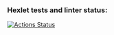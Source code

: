 ### Hexlet tests and linter status:
[![Actions Status](https://github.com/semyanskikh-im/php-project-48/actions/workflows/hexlet-check.yml/badge.svg)](https://github.com/semyanskikh-im/php-project-48/actions)